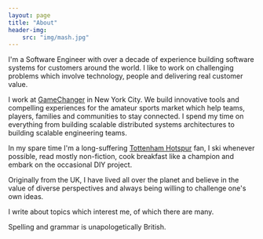 ```yaml
---
layout: page
title: "About"
header-img:
    src: "img/mash.jpg"
---
```


I'm a Software Engineer with over a decade of experience building software systems for customers around the world. I like to work on challenging problems which involve technology, people and delivering real customer value.

I work at [GameChanger](http://gc.com) in New York City. We build innovative tools and compelling experiences for the amateur sports market which help teams, players, families and communities to stay connected. I spend my time on everything from building scalable distributed systems architectures to building scalable engineering teams.

In my spare time I'm a long-suffering [Tottenham Hotspur](http://www.tottenhamhotspur.com/) fan, I ski whenever possible, read mostly non-fiction, cook breakfast like a champion and embark on the occasional DIY project.

Originally from the UK, I have lived all over the planet and believe in the value of diverse perspectives and always being willing to challenge one's own ideas.

I write about topics which interest me, of which there are many.

Spelling and grammar is unapologetically British.
